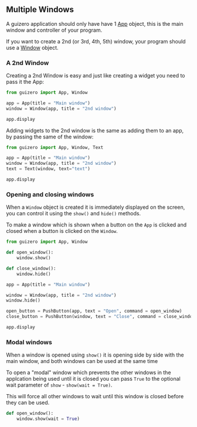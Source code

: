 ## Multiple Windows

A guizero application should only have have 1 [App](app.md) object, this is the main window and controller of your program.

If you want to create a 2nd (or 3rd, 4th, 5th) window, your program should use a [Window](window.md) object.

### A 2nd Window

Creating a 2nd Window is easy and just like creating a widget you need to pass it the App:

```python
from guizero import App, Window

app = App(title = "Main window")
window = Window(app, title = "2nd window")

app.display

```

Adding widgets to the 2nd window is the same as adding them to an app, by passing the same of the window:

```python
from guizero import App, Window, Text

app = App(title = "Main window")
window = Window(app, title = "2nd window")
text = Text(window, text="text")

app.display

```

### Opening and closing windows

When a `Window` object is created it is immediately displayed on the screen, you can control it using the `show()` and `hide()` methods.

To make a window which is shown when a button on the `App` is clicked and closed when a button is clicked on the `Window`.

```python
from guizero import App, Window

def open_window():
    window.show()

def close_window():
    window.hide()

app = App(title = "Main window")

window = Window(app, title = "2nd window")
window.hide()

open_button = PushButton(app, text = "Open", command = open_window)
close_button = PushButton(window, text = "Close", command = close_window)

app.display
```

### Modal windows

When a window is opened using `show()` it is opening side by side with the main window, and both windows can be used at the same time 

To open a "modal" window which prevents the other windows in the applcation being used until it is closed you can pass `True` to the optional wait parameter of `show` - `show(wait = True)`.

This will force all other windows to wait until this window is closed before they can be used.

```python
def open_window():
    window.show(wait = True)
```
